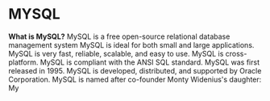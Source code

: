 # MYSQL

**What is MySQL?**
MySQL is a free open-source relational database management system
MySQL is ideal for both small and large applications.
MySQL is very fast, reliable, scalable, and easy to use.
MySQL is cross-platform.
MySQL is compliant with the ANSI SQL standard.
MySQL was first released in 1995.
MySQL is developed, distributed, and supported by Oracle Corporation.
MySQL is named after co-founder Monty Widenius's daughter: My
